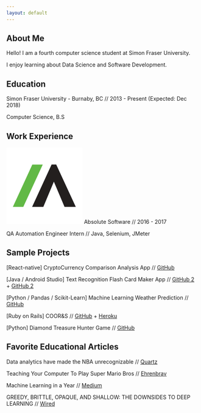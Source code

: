 ```yaml
---
layout: default
---
```


## About Me

Hello! I am a fourth computer science student at Simon Fraser University.

I enjoy learning about Data Science and Software Development.

## Education
Simon Fraser University - Burnaby, BC  // 2013 - Present (Expected: Dec 2018)

Computer Science, B.S    

## Work Experience

<img class="work-experience" src="absolute.png"> Absolute Software // 2016 - 2017

QA Automation Engineer Intern // Java, Selenium, JMeter

## Sample Projects

[React-native] CryptoCurrency Comparison Analysis App // [GitHub](https://github.com/icwong/CryptocurrencyApp)

[Java / Android Studio] Text Recognition Flash Card Maker App // [GitHub 2](https://github.com/icwong/AndroidTextRecognitionApp) + [GitHub 2](https://github.com/icwong/AndroidQuizApp)

[Python / Pandas / Scikit-Learn] Machine Learning Weather Prediction // [GitHub](https://github.com/icwong/weather-observation)

[Ruby on Rails] COOR&S // [GitHub](https://github.com/icwong/CoopR-S) + [Heroku](http://cooprs.herokuapp.com/)

[Python] Diamond Treasure Hunter Game // [GitHub](https://github.com/icwong/PythonProjects/blob/master/DiamondTreasureHunter.py)

## Favorite Educational Articles

Data analytics have made the NBA unrecognizable // [Quartz](https://qz.com/1104922/data-analytics-have-revolutionized-the-nba/)

Teaching Your Computer To Play Super Mario Bros // [Ehrenbrav](http://www.ehrenbrav.com/2016/08/teaching-your-computer-to-play-super-mario-bros-a-fork-of-the-google-deepmind-atari-machine-learning-project/?utm_source=mybridge&utm_medium=blog&utm_campaign=read_more)

Machine Learning in a Year // [Medium](https://medium.com/learning-new-stuff/machine-learning-in-a-year-cdb0b0ebd29c)

GREEDY, BRITTLE, OPAQUE, AND SHALLOW: THE DOWNSIDES TO DEEP LEARNING // [Wired](https://www.wired.com/story/greedy-brittle-opaque-and-shallow-the-downsides-to-deep-learning/)
